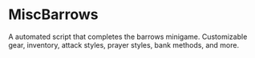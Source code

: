 MiscBarrows
===========

A automated script that completes the barrows minigame. Customizable gear, inventory, attack styles, prayer styles, bank methods, and more.
